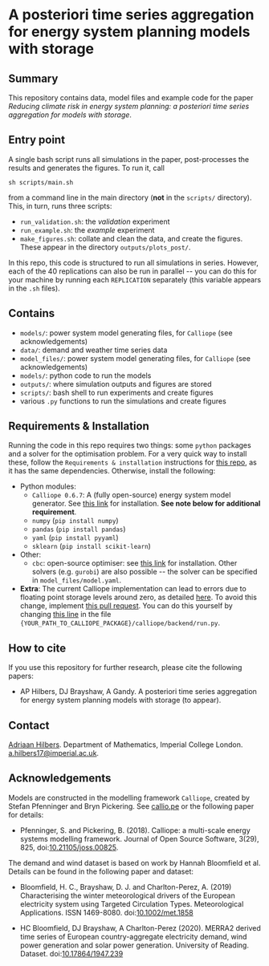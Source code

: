 # A posteriori time series aggregation for energy system planning models with storage




## Summary

This repository contains data, model files and example code for the paper *Reducing climate risk in energy system planning: a posteriori time series aggregation for models with storage*.

<!-- This repository contains data, model files and example code for the paper [*Importance subsampling for power system planning under multi-year demand and weather variability*](https://ieeexplore.ieee.org/abstract/document/9183591) (2020) (publicly available version [here](https://arxiv.org/abs/2008.10300)). -->




## Entry point

A single bash script runs all simulations in the paper, post-processes the results and generates
the figures. To run it, call

```
sh scripts/main.sh
```

from a command line in the main directory (**not** in the `scripts/` directory). This, in turn,
runs three scripts:
- `run_validation.sh`: the *validation* experiment
- `run_example.sh`: the *example* experiment
- `make_figures.sh`: collate and clean the data, and create the figures. These appear in the directory `outputs/plots_post/`.

In this repo, this code is structured to run all simulations in series. However, each of the 40 replications can also be run in parallel -- you can do this for your machine by running each `REPLICATION` separately (this variable appears in the `.sh` files).




## Contains

- `models/`: power system model generating files, for `Calliope` (see acknowledgements)
- `data/`: demand and weather time series data
- `model_files/`: power system model generating files, for `Calliope` (see acknowledgements)
- `models/`: python code to run the models
- `outputs/`: where simulation outputs and figures are stored
- `scripts/`: bash shell to run experiments and create figures
- various `.py` functions to run the simulations and create figures




## Requirements & Installation

Running the code in this repo requires two things: some `python` packages and a solver for the optimisation problem. For a very quick way to install these, follow the `Requirements & installation` instructions for [this repo](https://github.com/ahilbers/renewable_test_PSMs/#requirements-&-installation), as it has the same dependencies. Otherwise, install the following:
- Python modules:
  - `Calliope 0.6.7`: A (fully open-source) energy system model generator. See [this link](https://calliope.readthedocs.io/en/stable/user/installation.html) for installation. **See note below for additional requirement**.
  - `numpy` (`pip install numpy`)
  - `pandas` (`pip install pandas`)
  - `yaml` (`pip install pyyaml`)
  - `sklearn` (`pip install scikit-learn`)
- Other:
  - `cbc`: open-source optimiser: see [this link](https://projects.coin-or.org/Cbc) for installation. Other solvers (e.g. `gurobi`) are also possible -- the solver can be specified in `model_files/model.yaml`.
- **Extra**: The current Calliope implementation can lead to errors due to floating point storage levels around zero, as detailed [here](https://github.com/calliope-project/calliope/issues/379). To avoid this change, implement [this pull request](https://github.com/calliope-project/calliope/pull/380). You can do this yourself by changing [this line](https://github.com/calliope-project/calliope/pull/380/files) in the file `{YOUR_PATH_TO_CALLIOPE_PACKAGE}/calliope/backend/run.py`.




## How to cite

If you use this repository for further research, please cite the following papers:

- AP Hilbers, DJ Brayshaw, A Gandy. A posteriori time series aggregation for energy system planning models with storage (to appear).



## Contact

[Adriaan Hilbers](https://ahilbers.github.io/). Department of Mathematics, Imperial College London. [a.hilbers17@imperial.ac.uk](mailto:a.hilbers17@imperial.ac.uk).




## Acknowledgements

Models are constructed in the modelling framework `Calliope`, created by Stefan Pfenninger and Bryn Pickering. See [callio.pe](https://callio.pe) or the following paper for details:

- Pfenninger, S. and Pickering, B. (2018). Calliope: a multi-scale energy systems modelling framework. Journal of Open Source Software, 3(29), 825, doi:[10.21105/joss.00825](https://doi.org/10.21105/joss.00825).

The demand and wind dataset is based on work by Hannah Bloomfield et al. Details can be found in the following paper and dataset:

- Bloomfield, H. C., Brayshaw, D. J. and Charlton-Perez, A. (2019) Characterising the winter meteorological drivers of the European electricity system using Targeted Circulation Types. Meteorological Applications. ISSN 1469-8080. doi:[10.1002/met.1858](https://doi.org/10.1002/met.1858)

- HC Bloomfield, DJ Brayshaw, A Charlton-Perez (2020). MERRA2 derived time series of European country-aggregate electricity demand, wind power generation and solar power generation. University of Reading. Dataset. doi:[10.17864/1947.239](https://doi.org/10.17864/1947.239)
